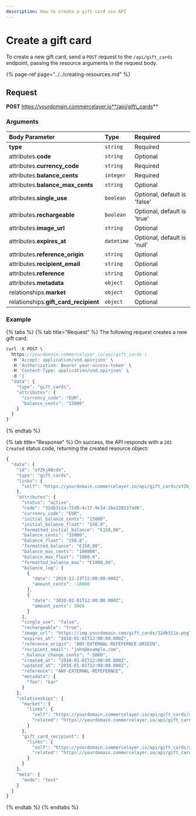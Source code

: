 ```yaml
---
description: How to create a gift card via API
---
```


# Create a gift card

To create a new gift card, send a `POST` request to the `/api/gift_cards` endpoint, passing the resource arguments in the request body.

{% page-ref page="../../creating-resources.md" %}

## Request

**POST** https://yourdomain.commercelayer.io**/api/gift\_cards**

### Arguments

| Body Parameter | Type | Required |
| :--- | :--- | :--- |
| **type** | `string` | Required |
| attributes.**code** | `string` | Optional |
| attributes.**currency\_code** | `string` | Required |
| attributes.**balance\_cents** | `integer` | Required |
| attributes.**balance\_max\_cents** | `string` | Optional |
| attributes.**single\_use** | `boolean` | Optional, default is 'false' |
| attributes.**rechargeable** | `boolean` | Optional, default is 'true' |
| attributes.**image\_url** | `string` | Optional |
| attributes.**expires\_at** | `datetime` | Optional, default is 'null' |
| attributes.**reference\_origin** | `string` | Optional |
| attributes.**recipient\_email** | `string` | Optional |
| attributes.**reference** | `string` | Optional |
| attributes.**metadata** | `object` | Optional |
| relationships.**market** | `object` | Optional |
| relationships.**gift\_card\_recipient** | `object` | Optional |

### Example

{% tabs %}
{% tab title="Request" %}
The following request creates a new gift card:

```javascript
curl -X POST \
  https://yourdomain.commercelayer.io/api/gift_cards \
  -H 'Accept: application/vnd.api+json' \
  -H 'Authorization: Bearer your-access-token' \
  -H 'Content-Type: application/vnd.api+json' \
  -d '{
  "data": {
    "type": "gift_cards",
    "attributes": {
      "currency_code": "EUR",
      "balance_cents": "15000"
    }
  }
}'
```
{% endtab %}

{% tab title="Response" %}
On success, the API responds with a `201 Created` status code, returning the created resource object:

```javascript
{
  "data": {
    "id": "xYZkjABcde",
    "type": "gift_cards",
    "links": {
      "self": "https://yourdomain.commercelayer.io/api/gift_cards/xYZkjABcde"
    },
    "attributes": {
      "status": "active",
      "code": "32db311a-75d9-4c17-9e34-2be220137ad6",
      "currency_code": "EUR",
      "initial_balance_cents": "15000",
      "initial_balance_float": "150.0",
      "formatted_initial_balance": "€150,00",
      "balance_cents": "15000",
      "balance_float": "150.0",
      "formatted_balance": "€150,00",
      "balance_max_cents": "100000",
      "balance_max_float": "1000.0",
      "formatted_balance_max": "€1000,00",
      "balance_log": [
        {
          "date": "2019-12-23T12:00:00.000Z",
          "amount_cents": -10000
        },
        {
          "date": "2020-02-01T12:00:00.000Z",
          "amount_cents": 5000
        }
      ],
      "single_use": "false",
      "rechargeable": "true",
      "image_url": "https://img.yourdomain.com/gift_cards/32db311a.png",
      "expires_at": "2018-01-01T12:00:00.000Z",
      "reference_origin": "ANY-EXTERNAL-REFEFERNCE-ORIGIN",
      "recipient_email": "john@example.com",
      "_balance_change_cents": "-5000",
      "created_at": "2018-01-01T12:00:00.000Z",
      "updated_at": "2018-01-01T12:00:00.000Z",
      "reference": "ANY-EXTERNAL-REFEFERNCE",
      "metadata": {
        "foo": "bar"
      }
    },
    "relationships": {
      "market": {
        "links": {
          "self": "https://yourdomain.commercelayer.io/api/gift_cards/xYZkjABcde/relationships/market",
          "related": "https://yourdomain.commercelayer.io/api/gift_cards/xYZkjABcde/market"
        }
      },
      "gift_card_recipient": {
        "links": {
          "self": "https://yourdomain.commercelayer.io/api/gift_cards/xYZkjABcde/relationships/gift_card_recipient",
          "related": "https://yourdomain.commercelayer.io/api/gift_cards/xYZkjABcde/gift_card_recipient"
        }
      }
    },
    "meta": {
      "mode": "test"
    }
  }
}
```
{% endtab %}
{% endtabs %}

